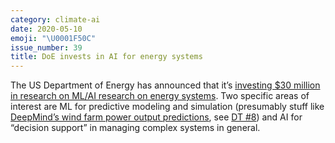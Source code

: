 ```yaml
---
category: climate-ai
date: 2020-05-10
emoji: "\U0001F50C"
issue_number: 39
title: DoE invests in AI for energy systems
---
```


The US Department of Energy has announced that it’s [investing $30 million in research on ML/AI research on energy systems](https://www.energy.gov/articles/department-energy-announces-30-million-machine-learning-and-artificial-intelligence?utm_campaign=Dynamically%20Typed&utm_medium=email&utm_source=Revue%20newsletter).
Two specific areas of interest are ML for predictive modeling and simulation (presumably stuff like [DeepMind’s wind farm power output predictions](https://deepmind.com/blog/article/machine-learning-can-boost-value-wind-energy?utm_campaign=Dynamically%20Typed&utm_medium=email&utm_source=Revue%20newsletter), see [DT #8](https://dynamicallytyped.com/issues/8-should-openai-open-source-their-impressive-new-language-model-161119?utm_campaign=Dynamically%20Typed&utm_medium=email&utm_source=Revue%20newsletter)) and AI for “decision support” in managing complex systems in general.